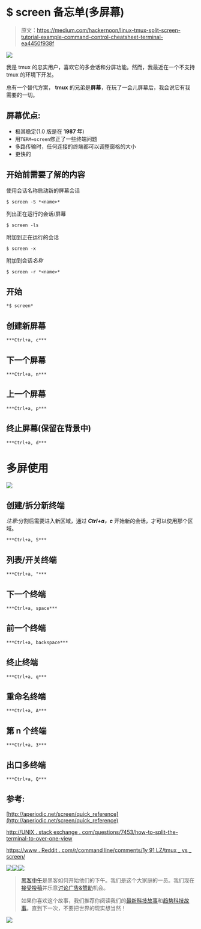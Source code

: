 # $ screen 备忘单(多屏幕)

> 原文：<https://medium.com/hackernoon/linux-tmux-split-screen-tutorial-example-command-control-cheatsheet-terminal-ea4450f938f>

![](img/aa2e7c3395b87d8ab89170a785bda420.png)

我是 tmux 的忠实用户，喜欢它的多会话和分屏功能。然而，我最近在一个不支持 tmux 的环境下开发。

总有一个替代方案， **tmux** 的兄弟是**屏幕**，在玩了一会儿屏幕后，我会说它有我需要的一切。

## 屏幕优点:

*   极其稳定(1.0 版是在 **1987 年**)
*   用`TERM=screen`修正了一些终端问题
*   多路传输时，任何连接的终端都可以调整窗格的大小
*   更快的

## 开始前需要了解的内容

使用会话名称启动新的屏幕会话

```
$ screen -S *<name>*
```

列出正在运行的会话/屏幕

```
$ screen -ls
```

附加到正在运行的会话

```
$ screen -x
```

附加到会话*名称*

```
$ screen -r *<name>*
```

## 开始

```
*$ screen*
```

## 创建新屏幕

```
***Ctrl+a, c***
```

## 下一个屏幕

```
***Ctrl+a, n***
```

## 上一个屏幕

```
***Ctrl+a, p***
```

## 终止屏幕(保留在背景中)

```
***Ctrl+a, d***
```

# 多屏使用

![](img/1d92768385a87578f292eb38d8abe8f7.png)

## 创建/拆分新终端

*注意*:分割后需要进入新区域，通过 ***Ctrl+a，c*** 开始新的会话，才可以使用那个区域。

```
***Ctrl+a, S***
```

## 列表/开关终端

```
***Ctrl+a, "***
```

## 下一个终端

```
***Ctrl+a, space***
```

## 前一个终端

```
***Ctrl+a, backspace***
```

## 终止终端

```
***Ctrl+a, q***
```

## 重命名终端

```
***Ctrl+a, A***
```

## 第 n 个终端

```
***Ctrl+a, 3***
```

## 出口多终端

```
***Ctrl+a, Q***
```

## 参考:

[http://aperiodic.net/screen/quick_reference](http://aperiodic.net/screen/quick_reference)

[http://UNIX . stack exchange . com/questions/7453/how-to-split-the-terminal-to-over-one-view](http://unix.stackexchange.com/questions/7453/how-to-split-the-terminal-into-more-than-one-view)

[https://www . Reddit . com/r/command line/comments/1y 91 LZ/tmux _ vs _ screen/](https://www.reddit.com/r/commandline/comments/1y91lz/tmux_vs_screen/)

[![](img/50ef4044ecd4e250b5d50f368b775d38.png)](http://bit.ly/HackernoonFB)[![](img/979d9a46439d5aebbdcdca574e21dc81.png)](https://goo.gl/k7XYbx)[![](img/2930ba6bd2c12218fdbbf7e02c8746ff.png)](https://goo.gl/4ofytp)

> [黑客中午](http://bit.ly/Hackernoon)是黑客如何开始他们的下午。我们是这个大家庭的一员。我们现在[接受投稿](http://bit.ly/hackernoonsubmission)并乐意[讨论广告&赞助](mailto:partners@amipublications.com)机会。
> 
> 如果你喜欢这个故事，我们推荐你阅读我们的[最新科技故事](http://bit.ly/hackernoonlatestt)和[趋势科技故事](https://hackernoon.com/trending)。直到下一次，不要把世界的现实想当然！

![](img/be0ca55ba73a573dce11effb2ee80d56.png)